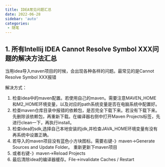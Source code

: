 ```yaml
---
title: IDEA常见问题汇总
date: 2022-06-28
sidebar: 'auto'
categories: 
 - 随笔
---
```


## 1. 所有Intellij IDEA Cannot Resolve Symbol XXX问题的解决方法汇总

当用idea导入maven项目的时候，会出现各种各样的问题。最常见的是Cannot Resolve Symbol XXX报错

解决方式：
1. 检查idea中的maven配置。若使用自己的maven。需要注意MAVEN_HOME和M2_HOME环境变量，以及对应的path系统变量是否在电脑系统中配置好。
2. 检查maven仓库目录中报错的依赖包，是否完全下载下来。若没有下载下来。先删除该依赖包，再重新下载。在编译器右侧中打开Maven Projects标签，先进行clean一下，再执行install。
3. 检查idea的sdk,选择自己本地安装的jdk,并检查JAVA_HOME环境变量有没有再系统中设置正确。
4. 若导入的maven项目没有蓝色小方块图标。需要右键-》maven->Generate Sources and Update Folder。 重新更新下maven项目
5. 或者右键-》maven->Reload Projects
6. 最后清除idea的编译器缓存。File->invalidate Caches / Restart



